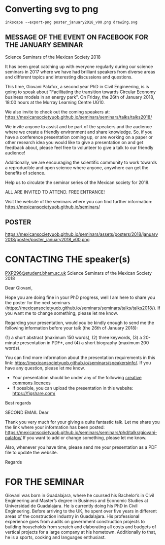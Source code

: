 
# Converting svg to png

```
inkscape --export-png poster_january2018_v00.png drawing.svg
```

## MESSAGE OF THE EVENT ON FACEBOOK FOR THE JANUARY SEMINAR

Science Seminars of the Mexican Society 2018

It has been great catching up with everyone regularly during our science
seminars in 2017 where we have had brilliant speakers from diverse areas and
different topics and interesting discussions and questions.

This time, Giovani Palafox, a second year PhD in Civil Engineering,
is is going to speak about "Facilitating the transition towards Circular
Economy business models in an energy park". On Friday, the 26th of January 2018,
18:00 hours at the Murray Learning Centre UG10.

We also invite to check out the coming speakers at:
https://mexicansocietyuob.github.io/seminars/seminars/talks/talks2018/

We invite anyone to assist and be part of the speakers and the audience
where we create a friendly environment and share knowledge.
So, if you have a conference presentation coming up, or are
working on a paper or other research idea you would like to give a
presentation on and get feedback about, please feel free to volunteer
to give a talk to our friendly audience!

Additionally, we are encouraging the scientific community to work towards
a reproducible and open science where anyone, anywhere can get the
benefits of science.

Help us to circulate the seminar series of the Mexican society for 2018.

ALL ARE INVITED TO ATTEND.
FREE ENTRANCE!

Visit the website of the seminars where you can find further information:
https://mexicansocietyuob.github.io/seminars/

## POSTER
https://mexicansocietyuob.github.io/seminars/assets/posters/2018/january2018/poster/poster_january2018_v00.png



# CONTACTING THE speaker(s)

PXP296@student.bham.ac.uk
Science Seminars of the Mexican Society 2018


Dear Giovani,

Hope you are doing fine in your PhD progress, well I am here to share
you the poster for the next seminars (https://mexicansocietyuob.github.io/seminars/seminars/talks/talks2018/).
If you want me to change something, please let me know.

Regarding your presentation, would you be kindly enough to send me the following
information before your talk (the 26th of January 2018):

(1) a short abstract (maximum 150 words),
(2) three keywords,
(3) a 20-minute presentation in PDF*, and
(4) a short biography (maximum 200 words).


You can find more information about the presentation requirements in
this link: https://mexicansocietyuob.github.io/seminars/speakersinfo/.
If you have any question, please let me know.
* Your presentation should be under any of the following [creative commons licences](https://creativecommons.org/licenses/)
* If possible, you can upload the presentation in this website: https://figshare.com/

Best regards

SECOND EMAIL
Dear

Thank you very much for your giving a quite fantastic talk.
Let me share you the link where your information has been posted: https://mexicansocietyuob.github.io/seminars/seminars/phd/talks/giovani-palafox/
If you want to add or change something, please let me know.

Also, whenever you have time, please send me your presentation as a PDF file to update the website.

Regards


# FOR THE SEMINAR

Giovani was born in Guadalajara, where he coursed his Bachelor’s in Civil Engineering
and Master’s degree in Business and Economic Studies at Universidad de Guadalajara.
He is currently doing his PhD in Civil Engineering.
Before arriving to the UK, he spent over five years in different areas of the
construction industry in Guadalajara. His professional experience goes
from audits on government construction projects to building households from scratch
and elaborating all costs and budgets of vertical projects for a large company
at his hometown.
Additionally to that, he is a sports, cooking and languages enthusiast.

